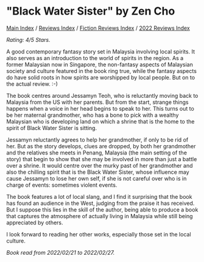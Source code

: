 # "Black Water Sister" by Zen Cho

[Main Index](../../../README.md) / [Reviews Index](../../README.md) / [Fiction Reviews Index](../README.md) / [2022 Reviews Index](README.md)

*Rating: 4/5 Stars.*

A good contemporary fantasy story set in Malaysia involving local spirits. It also serves as an introduction to the world of spirits in the region. As a former Malaysian now in Singapore, the non-fantasy aspects of Malaysian society and culture featured in the book ring true, while the fantasy aspects do have solid roots in how spirits are worshipped by local people. But on to the actual review. :-)

The book centres around Jessamyn Teoh, who is reluctantly moving back to Malaysia from the US with her parents. But from the start, strange things happens when a voice in her head begins to speak to her. This turns out to be her maternal grandmother, who has a bone to pick with a wealthy Malaysian who is developing land on which a shrine that is the home to the spirit of Black Water Sister is sitting.

Jessamyn reluctantly agrees to help her grandmother, if only to be rid of her. But as the story develops, clues are dropped, by both her grandmother and the relatives she meets in Penang, Malaysia (the main setting of the story) that begin to show that she may be involved in more than just a battle over a shrine. It would centre over the murky past of her grandmother and also the chilling spirit that is the Black Water Sister, whose influence may cause Jessamyn to lose her own self, if she is not careful over who is in charge of events: sometimes violent events.

The book features a lot of local slang, and I find it surprising that the book has found an audience in the West, judging from the praise it has received. But I suppose this lies in the skill of the author, being able to produce a book that captures the atmosphere of actually living in Malaysia while still being appreciated by others.

I look forward to reading her other works, especially those set in the local culture.

*Book read from 2022/02/21 to 2022/02/27.*
